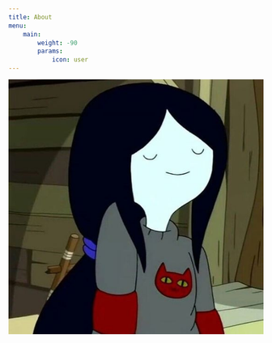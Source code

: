 ```yaml
---
title: About
menu:
    main: 
        weight: -90
        params:
            icon: user
---
```


![](marceline.jpg)

